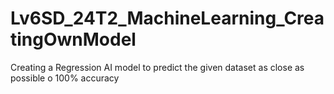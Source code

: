 # Lv6SD_24T2_MachineLearning_CreatingOwnModel
Creating a Regression AI model to predict the given dataset as close as possible o 100% accuracy
